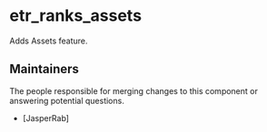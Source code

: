etr_ranks_assets
===================

Adds Assets feature.


## Maintainers

The people responsible for merging changes to this component or answering potential questions.

- [JasperRab]
